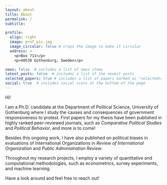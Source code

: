 ```yaml
---
layout: about
title: About
permalink: /
subtitle:

profile:
  align: right
  image: prof_pic.jpg
  image_circular: false # crops the image to make it circular
  address: >
    <p>Box 711</p>
    <p>40530 Gothenburg, Sweden</p>

news: false  # includes a list of news items
latest_posts: false  # includes a list of the newest posts
selected_papers: true # includes a list of papers marked as "selected={true}"
social: true  # includes social icons at the bottom of the page
---
```

Hi! 

I am a Ph.D. candidate at the Department of Political Science, University of Gothenburg where I study the causes and consequences of government responsiveness to protest. First papers for my thesis have been published in highly ranked peer-reviewed journals, such as _Comparative Political Studies_ and _Political Behavior_, and more is to come! 

Besides this ongoing work, I have also published on political biases in evaluations of International Organizations in _Review of International Organization_ and _Public Administration Review_. 

Throughout my research projects, I employ a variety of quantitative and computational methodologies, such as econometrics, survey experiments, and machine learning.

Have a look around and feel free to reach out!
